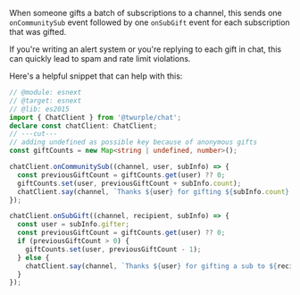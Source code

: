 When someone gifts a batch of subscriptions to a channel, this sends one `onCommunitySub` event
followed by one `onSubGift` event for each subscription that was gifted.

If you're writing an alert system or you're replying to each gift in chat,
this can quickly lead to spam and rate limit violations.

Here's a helpful snippet that can help with this: 

```ts twoslash
// @module: esnext
// @target: esnext
// @lib: es2015
import { ChatClient } from '@twurple/chat';
declare const chatClient: ChatClient;
// ---cut---
// adding undefined as possible key because of anonymous gifts
const giftCounts = new Map<string | undefined, number>();

chatClient.onCommunitySub((channel, user, subInfo) => {
  const previousGiftCount = giftCounts.get(user) ?? 0;
  giftCounts.set(user, previousGiftCount + subInfo.count);
  chatClient.say(channel, `Thanks ${user} for gifting ${subInfo.count} subs to the community!`);
});

chatClient.onSubGift((channel, recipient, subInfo) => {
  const user = subInfo.gifter;
  const previousGiftCount = giftCounts.get(user) ?? 0;
  if (previousGiftCount > 0) {
    giftCounts.set(user, previousGiftCount - 1);
  } else {
    chatClient.say(channel, `Thanks ${user} for gifting a sub to ${recipient}!`);
  }
});
```
